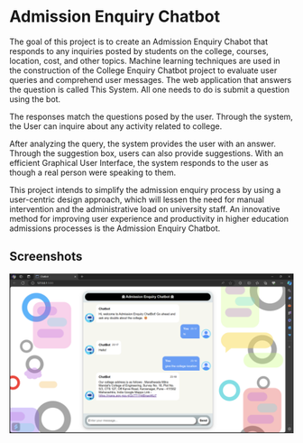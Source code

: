 
# Admission Enquiry Chatbot

The goal of this project is to create an Admission Enquiry Chabot 
that responds to any inquiries posted by students on the college, 
courses, location, cost, and other topics. Machine learning 
techniques are used in the construction of the College Enquiry 
Chatbot project to evaluate user queries and comprehend user 
messages. The web application that answers the question is called 
This System. All one needs to do is submit a question using the bot.

The responses match the questions posed by the user. Through the 
system, the User can inquire about any activity related to college. 

After analyzing the query, the system provides the user with an 
answer. Through the suggestion box, users can also provide 
suggestions. With an efficient Graphical User Interface, the system responds to the user as though a real person were speaking to them. 

This project intends to simplify the admission enquiry 
process by using a user-centric design approach, which will lessen 
the need for manual intervention and the administrative load on 
university staff. An innovative method for improving user 
experience and productivity in higher education admissions 
processes is the Admission Enquiry Chatbot.




## Screenshots

![](https://github.com/prathmesh796/Admission_Enquiry_Chatbot/blob/main/ss/Screenshot%202024-04-28%20231811.png)


